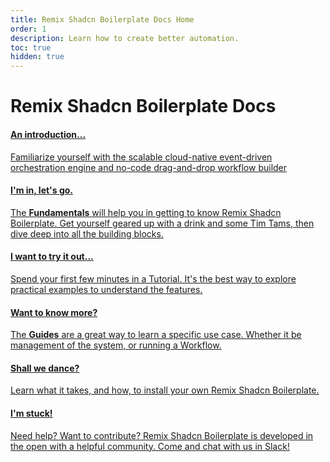 ```yaml
---
title: Remix Shadcn Boilerplate Docs Home
order: 1
description: Learn how to create better automation.
toc: true
hidden: true
---
```


# Remix Shadcn Boilerplate Docs

<docs-cards>
  <a href="introduction/overview" aria-label="Introduction">
    <docs-card>
      <h4>An introduction...</h4>
      <p>Familiarize yourself with the scalable cloud-native event-driven orchestration engine and no-code drag-and-drop workflow builder</p>
    </docs-card>
  </a>
  <a href="/fundamentals/workflows" aria-label="Workflows, tasks, triggers, and more">
    <docs-card>
      <h4>I'm in, let's go.</h4>
      <p>The <b>Fundamentals</b> will help you in getting to know Remix Shadcn Boilerplate. Get yourself geared up with a drink and some Tim Tams, then dive deep into all the building blocks.</p>
    </docs-card>
  </a>
  <a href="/tutorials/github-issues-bot" aria-label="Take a tutorial for a spin.">
    <docs-card>
      <h4 class="text-green-brand">I want to try it out...</h4>
      <p>Spend your first few minutes in a <span style="text-decoration:underline">Tutorial</span>. It's the best way to explore practical examples to understand the features.</p>
    </docs-card>
  </a>
  <a href="/guides/management" aria-label="Want to know more?">
    <docs-card>
      <h4 class="text-green-brand">Want to know more?</h4>
      <p>The <b>Guides</b> are a great way to learn a specific use case. Whether it be management of the system, or running a Workflow.</p>
    </docs-card>
  </a>
  <a href="/installation/installing" aria-label="Installation steps">
    <docs-card>
      <h4 class="text-green-brand">Shall we dance?</h4>
      <p>Learn what it takes, and how, to install your own Remix Shadcn Boilerplate.</p>
    </docs-card>
  </a>
  <a href="https://join.slack.com/t/boomerang-io/shared_invite/zt-pxo2yw2o-c3~6YvWkKNrKIwhIBAKhaw" aria-label="Remix API" target="_blank">
    <docs-card>
      <h4 class="text-red-brand">I'm stuck!</h4>
      <p>Need help? Want to contribute? Remix Shadcn Boilerplate is developed in the open with a helpful community. Come and chat with us in Slack!</p>
    </docs-card>
  </a>
</docs-cards>

<!--

{Add this when I'm done moving things around}

## How to Use These Docs

- **Tutorials**: These are step-by-step guides that walk you through building a specific app. They're great for getting started with Remix and learning the basics.
- **Discussions**: These help you understand Remix by diving into a topic and how various APIs work together to meet use cases or explain some behavior that might not be obvious just from the API.
- **Reference**: These are the docs for the APIs and conventions that Remix provides. They're great for looking up how to use a specific API or feature but don't contain a lot of conversation about how to use them together.
- **Guides**: They're great for learning how to use Remix in a specific way or for a specific use case.

-->
